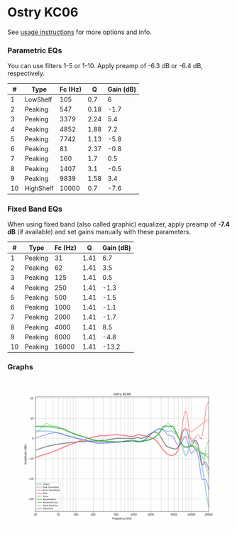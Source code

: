 # Ostry KC06
See [usage instructions](https://github.com/jaakkopasanen/AutoEq#usage) for more options and info.

### Parametric EQs
You can use filters 1-5 or 1-10. Apply preamp of -6.3 dB or -6.4 dB, respectively.

|   # | Type      |   Fc (Hz) |    Q |   Gain (dB) |
|-----|-----------|-----------|------|-------------|
|   1 | LowShelf  |       105 | 0.7  |         6   |
|   2 | Peaking   |       547 | 0.18 |        -1.7 |
|   3 | Peaking   |      3379 | 2.24 |         5.4 |
|   4 | Peaking   |      4852 | 1.88 |         7.2 |
|   5 | Peaking   |      7742 | 1.13 |        -5.8 |
|   6 | Peaking   |        81 | 2.37 |        -0.8 |
|   7 | Peaking   |       160 | 1.7  |         0.5 |
|   8 | Peaking   |      1407 | 3.1  |        -0.5 |
|   9 | Peaking   |      9839 | 1.58 |         3.4 |
|  10 | HighShelf |     10000 | 0.7  |        -7.6 |

### Fixed Band EQs
When using fixed band (also called graphic) equalizer, apply preamp of **-7.4 dB** (if available) and set gains manually with these parameters.

|   # | Type    |   Fc (Hz) |    Q |   Gain (dB) |
|-----|---------|-----------|------|-------------|
|   1 | Peaking |        31 | 1.41 |         6.7 |
|   2 | Peaking |        62 | 1.41 |         3.5 |
|   3 | Peaking |       125 | 1.41 |         0.5 |
|   4 | Peaking |       250 | 1.41 |        -1.3 |
|   5 | Peaking |       500 | 1.41 |        -1.5 |
|   6 | Peaking |      1000 | 1.41 |        -1.1 |
|   7 | Peaking |      2000 | 1.41 |        -1.7 |
|   8 | Peaking |      4000 | 1.41 |         8.5 |
|   9 | Peaking |      8000 | 1.41 |        -4.8 |
|  10 | Peaking |     16000 | 1.41 |       -13.2 |

### Graphs
![](./Ostry%20KC06.png)
